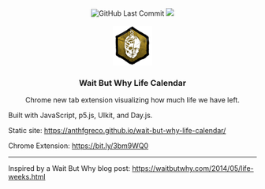 <!-- Shields -->
<div align="center">
  <img src="https://img.shields.io/github/last-commit/anthfgreco/wait-but-why-life-calendar" 
       alt="GitHub Last Commit"/>
  <img src="https://img.shields.io/github/repo-size/anthfgreco/wait-but-why-life-calendar" 
       alt"GitHub Repo Size"/>
</div>

<!-- Project Logo -->
<br />
<div align="center">
  <a href="https://github.com/anthfgreco/wait-but-why-life-calendar">
    <img src="images/icon128.png" alt="Logo" width="80" height="80">
  </a>

  <h3 align="center">Wait But Why Life Calendar</h3>

  <p align="center">
    Chrome new tab extension visualizing how much life we have left.
  </p>
</div>

Built with JavaScript, p5.js, UIkit, and Day.js.

Static site: https://anthfgreco.github.io/wait-but-why-life-calendar/

Chrome Extension: https://bit.ly/3bm9WQ0

---

Inspired by a Wait But Why blog post: https://waitbutwhy.com/2014/05/life-weeks.html
